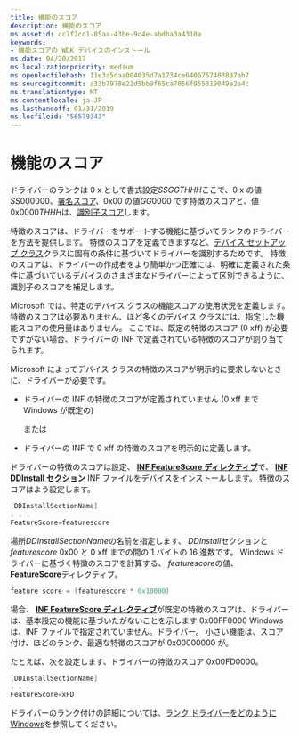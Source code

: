```yaml
---
title: 機能のスコア
description: 機能のスコア
ms.assetid: cc7f2cd1-85aa-43be-9c4e-abdba3a4310a
keywords:
- 機能スコアの WDK デバイスのインストール
ms.date: 04/20/2017
ms.localizationpriority: medium
ms.openlocfilehash: 11e3a5daa004035d7a1734ce6406757403887eb7
ms.sourcegitcommit: a33b7978e22d5bb9f65ca7056f955319049a2e4c
ms.translationtype: MT
ms.contentlocale: ja-JP
ms.lasthandoff: 01/31/2019
ms.locfileid: "56579343"
---
```

# <a name="feature-score"></a>機能のスコア


ドライバーのランクは 0 x として書式設定*SSGGTHHH*ここで、0 x の値*SS*000000、[署名スコア](signature-score--windows-vista-and-later-.md)、0x00 の値*GG*0000 です特徴のスコアと、値 0x0000*THHH*は、[識別子スコア](identifier-score--windows-vista-and-later-.md)します。

特徴のスコアは、ドライバーをサポートする機能に基づいてランクのドライバーを方法を提供します。 特徴のスコアを定義できますなど、[デバイス セットアップ クラス](device-setup-classes.md)クラスに固有の条件に基づいてドライバーを識別するためです。 特徴のスコアは、ドライバーの作成者をより簡単かつ正確には、明確に定義された条件に基づいているデバイスのさまざまなドライバーによって区別できるように、識別子のスコアを補足します。

Microsoft では、特定のデバイス クラスの機能スコアの使用状況を定義します。 特徴のスコアは必要ありません、ほど多くのデバイス クラスには、指定した機能スコアの使用量はありません。 ここでは、既定の特徴のスコア (0 xff) が必要ですがない場合、ドライバーの INF で定義されている特徴のスコアが割り当てられます。

Microsoft によってデバイス クラスの特徴のスコアが明示的に要求しないときに、ドライバーが必要です。

-   ドライバーの INF の特徴のスコアが定義されていません (0 xff まで Windows が既定の)

    または

-   ドライバーの INF で 0 xff の特徴のスコアを明示的に定義します。

ドライバーの特徴のスコアは設定、 [ **INF FeatureScore ディレクティブ**](inf-featurescore-directive.md)で、 [ **INF DDInstall セクション**](inf-ddinstall-section.md) INF ファイルをデバイスをインストールします。 特徴のスコアはよう設定します。

```cpp
[DDInstallSectionName]
. . .
FeatureScore=featurescore
```

場所*DDInstallSectionName*の名前を指定します、 *DDInstall*セクションと*featurescore* 0x00 と 0 xff までの間の 1 バイトの 16 進数です。 Windows ドライバーに基づく特徴のスコアを計算する、 *featurescore*の値、 **FeatureScore**ディレクティブ。

```cpp
feature score = (featurescore * 0x10000)
```

場合、 [ **INF FeatureScore ディレクティブ**](inf-featurescore-directive.md)が既定の特徴のスコアは、ドライバーは、基本設定の機能に基づいたがないことを示します 0x00FF0000 Windows は、INF ファイルで指定されていません。ドライバー。 小さい機能は、スコア付け、ほどのランク、最適な特徴のスコアが 0x00000000 が。

たとえば、次を設定します、ドライバーの特徴のスコア 0x00FD0000。

```cpp
[DDInstallSectionName]
. . .
FeatureScore=xFD
```

ドライバーのランク付けの詳細については、[ランク ドライバーをどのように Windows](how-setup-ranks-drivers--windows-vista-and-later-.md)を参照してください。

 

 






